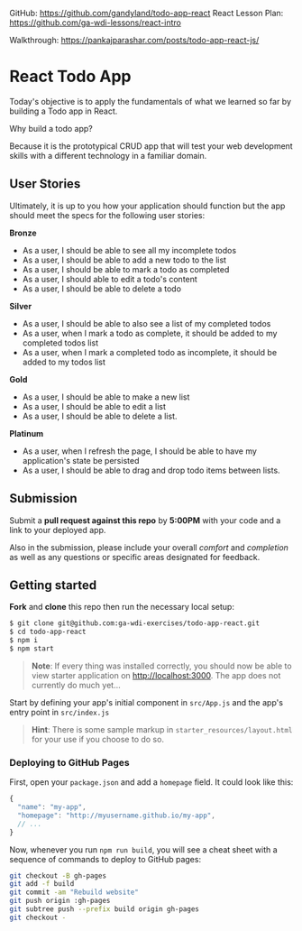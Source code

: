 GitHub:
https://github.com/gandyland/todo-app-react
React Lesson Plan:
https://github.com/ga-wdi-lessons/react-intro

Walkthrough:
https://pankajparashar.com/posts/todo-app-react-js/

# React Todo App

Today's objective is to apply the fundamentals of what we learned so far by building a Todo app in React.

Why build a todo app?

Because it is the prototypical CRUD app that will test your web development skills with a different technology in a familiar domain.

## User Stories

Ultimately, it is up to you how your application should function but the app should meet the specs for the following user stories:

**Bronze**
* As a user, I should be able to see all my incomplete todos
* As a user, I should be able to add a new todo to the list
* As a user, I should be able to mark a todo as completed
* As a user, I should able to edit a todo's content
* As a user, I should be able to delete a todo

**Silver**
* As a user, I should be able to also see a list of my completed todos
* As a user, when I mark a todo as complete, it should be added to my completed todos list
* As a user, when I mark a completed todo as incomplete, it should be added to my todos list

**Gold**
* As a user, I should be able to make a new list
* As a user, I should be able to edit a list
* As a user, I should be able to delete a list.

**Platinum**
* As a user, when I refresh the page, I should be able to have my application's state be persisted
* As a user, I should be able to drag and drop todo items between lists.

## Submission

Submit a **pull request against this repo** by **5:00PM**
with your code and a link to your deployed app.

Also in the submission, please include your overall *comfort* and *completion* as well as any questions or specific areas designated for feedback.

## Getting started

**Fork** and **clone** this repo then run the necessary local setup:

```bash
$ git clone git@github.com:ga-wdi-exercises/todo-app-react.git
$ cd todo-app-react
$ npm i
$ npm start
```

> **Note**: If every thing was installed correctly, you should now be able to view starter application on [http://localhost:3000](http://localhost:3000). The app does not currently do much yet...

Start by defining your app's initial component in `src/App.js` and the app's entry point in `src/index.js`

> **Hint**: There is some sample markup in `starter_resources/layout.html` for your use if you choose to do so.

### Deploying to GitHub Pages

First, open your `package.json` and add a `homepage` field.
It could look like this:

```js
{
  "name": "my-app",
  "homepage": "http://myusername.github.io/my-app",
  // ...
}
```

Now, whenever you run `npm run build`, you will see a cheat sheet with a sequence of commands to deploy to GitHub pages:

```sh
git checkout -B gh-pages
git add -f build
git commit -am "Rebuild website"
git push origin :gh-pages
git subtree push --prefix build origin gh-pages
git checkout -
```
